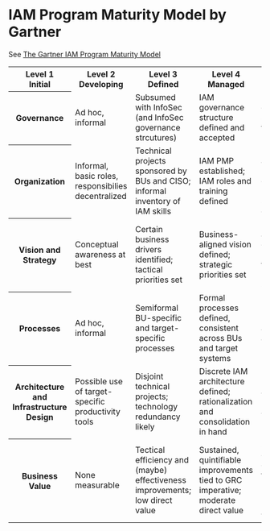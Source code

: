 # IAM Program Maturity Model by Gartner

See [The Gartner IAM Program Maturity Model](https://image.slidesharecdn.com/thegartneriamprogrammaturitymodel-100125033123-phpapp02/95/the-gartner-iam-program-maturity-model-1-728.jpg)

<table>

<tr>
<th>Level 1<br>Initial</th>
<th>Level 2<br>Developing</th>
<th>Level 3<br>Defined</th>
<th>Level 4<br>Managed</th>
<th>Level 5<br>Optimized</th>
</tr>

<tr>
<th>Governance</th>
<td>Ad hoc, informal</td>
<td>Subsumed with InfoSec (and InfoSec governance strcutures)</td>
<td>IAM governance structure defined and accepted</td>
<td>IAM governance structure fulfilled and refined</td>
<td>IAM governance optimization</td>
</tr>

<tr>
<th>Organization</th>
<td>Informal, basic roles, responsibilies decentralized</td>
<td>Technical projects sponsored by BUs and CISO; informal inventory of IAM skills</td>
<td>IAM PMP established; IAM roles and training defined</td>
<td>IAM PMO active; RACI matrix defined; proactive skills development</td>
<td>Optimal integration with business; skills optimized</td>
</tr>

<tr>
<th>Vision and Strategy</th>
<td>Conceptual awareness at best</td>
<td>Certain business drivers identified; tactical priorities set</td>
<td>Business-aligned vision defined; strategic priorities set</td>
<td>IAM vision and strategy continually reviewed to track business strategy</td>
<td>Periodic optimization of vision and strategy</td>
</tr>

<tr>
<th>Processes</th>
<td>Ad hoc, informal</td>
<td>Semiformal BU-specific and target-specific processes</td>
<td>Formal processes defined, consistent across BUs and target systems</td>
<td>Formal processes integrated and refined, aligned with business processes</td>
<td>Process optimization</td>
</tr>

<tr>
<th>Architecture and Infrastructure Design</th>
<td>Possible use of target-specific productivity tools</td>
<td>Disjoint technical projects; technology redundancy likely</td>
<td>Discrete IAM architecture defined; rationalization and consolidation in hand</td>
<td>IAM architecture refined and aligned with EA</td>
<td>IAM architecture embedded with EA; optimization</td>
</tr>

<tr>
<th>Business Value</th>
<td>None measurable</td>
<td>Tectical efficiency and (maybe) effectiveness improvements; low direct value</td>
<td>Sustained, quintifiable improvements tied to GRC imperative; moderate direct value</td>
<td>Sustained, quantifiable contribution to all key business imperatives; high direct value</td>
<td>Business value optimization; transformational direct value</td>
</tr>

</table>

